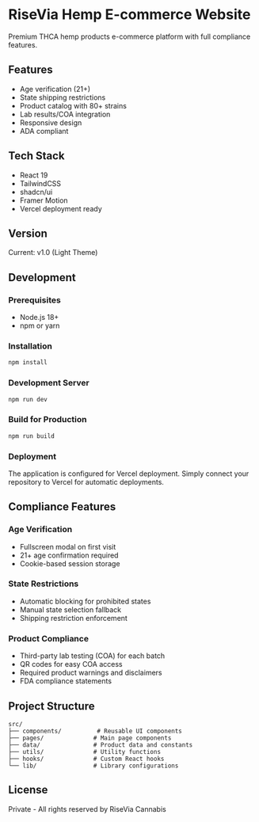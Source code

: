 # RiseVia Hemp E-commerce Website

Premium THCA hemp products e-commerce platform with full compliance features.

<!-- Redeployment trigger for environment variable configuration -->

## Features
- Age verification (21+)
- State shipping restrictions
- Product catalog with 80+ strains
- Lab results/COA integration
- Responsive design
- ADA compliant

## Tech Stack
- React 19
- TailwindCSS
- shadcn/ui
- Framer Motion
- Vercel deployment ready

## Version
Current: v1.0 (Light Theme)

## Development

### Prerequisites
- Node.js 18+
- npm or yarn

### Installation
```bash
npm install
```

### Development Server
```bash
npm run dev
```

### Build for Production
```bash
npm run build
```

### Deployment
The application is configured for Vercel deployment. Simply connect your repository to Vercel for automatic deployments.

## Compliance Features

### Age Verification
- Fullscreen modal on first visit
- 21+ age confirmation required
- Cookie-based session storage

### State Restrictions
- Automatic blocking for prohibited states
- Manual state selection fallback
- Shipping restriction enforcement

### Product Compliance
- Third-party lab testing (COA) for each batch
- QR codes for easy COA access
- Required product warnings and disclaimers
- FDA compliance statements

## Project Structure
```
src/
├── components/          # Reusable UI components
├── pages/              # Main page components
├── data/               # Product data and constants
├── utils/              # Utility functions
├── hooks/              # Custom React hooks
└── lib/                # Library configurations
```

## License
Private - All rights reserved by RiseVia Cannabis
